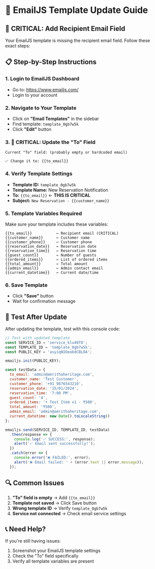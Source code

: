 # 📧 EmailJS Template Update Guide

## 🚨 CRITICAL: Add Recipient Email Field

Your EmailJS template is missing the recipient email field. Follow these exact steps:

## 📋 Step-by-Step Instructions

### 1. **Login to EmailJS Dashboard**
   - Go to: https://www.emailjs.com/
   - Login to your account

### 2. **Navigate to Your Template**
   - Click on **"Email Templates"** in the sidebar
   - Find template: `template_0gb7w5k`
   - Click **"Edit"** button

### 3. **🎯 CRITICAL: Update the "To" Field**
   ```
   Current "To" field: (probably empty or hardcoded email)
   
   ✅ Change it to: {{to_email}}
   ```

### 4. **Verify Template Settings**
   - **Template ID:** `template_0gb7w5k`
   - **Template Name:** New Reservation Notification
   - **To:** `{{to_email}}` ← **THIS IS CRITICAL**
   - **Subject:** `New Reservation - {{customer_name}}`

### 5. **Template Variables Required**
   Make sure your template includes these variables:
   ```
   {{to_email}}           ← Recipient email (CRITICAL)
   {{customer_name}}      ← Customer name
   {{customer_phone}}     ← Customer phone
   {{reservation_date}}   ← Reservation date
   {{reservation_time}}   ← Reservation time
   {{guest_count}}        ← Number of guests
   {{ordered_items}}      ← List of ordered items
   {{total_amount}}       ← Total amount
   {{admin_email}}        ← Admin contact email
   {{current_datetime}}   ← Current date/time
   ```

### 6. **Save Template**
   - Click **"Save"** button
   - Wait for confirmation message

## 🧪 Test After Update

After updating the template, test with this console code:

```javascript
// Test with updated template
const SERVICE_ID = 'service_klu49f8';
const TEMPLATE_ID = 'template_0gb7w5k';
const PUBLIC_KEY = 'asyiqNIOeobdCBLOA';

emailjs.init(PUBLIC_KEY);

const testData = {
  to_email: 'admin@amrithaheritage.com',
  customer_name: 'Test Customer',
  customer_phone: '+91 9876543210',
  reservation_date: '15/01/2024',
  reservation_time: '7:00 PM',
  guest_count: '4',
  ordered_items: '• Test Item x1 - ₹500',
  total_amount: '₹500',
  admin_email: 'admin@amrithaheritage.com',
  current_datetime: new Date().toLocaleString()
};

emailjs.send(SERVICE_ID, TEMPLATE_ID, testData)
  .then(response => {
    console.log('✅ SUCCESS:', response);
    alert('✅ Email sent successfully!');
  })
  .catch(error => {
    console.error('❌ FAILED:', error);
    alert('❌ Email failed: ' + (error.text || error.message));
  });
```

## 🔍 Common Issues

1. **"To" field is empty** → Add `{{to_email}}`
2. **Template not saved** → Click Save button
3. **Wrong template ID** → Verify `template_0gb7w5k`
4. **Service not connected** → Check email service settings

## 📞 Need Help?

If you're still having issues:
1. Screenshot your EmailJS template settings
2. Check the "To" field specifically
3. Verify all template variables are present